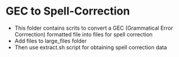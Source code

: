 # GEC to Spell-Correction 

- This folder contains scrits to convert a GEC (Grammatical Error Corrrection) formatted file into files for spell correction
- Add files to large_files folder
- Then use extract.sh script for obtaining spell correction data